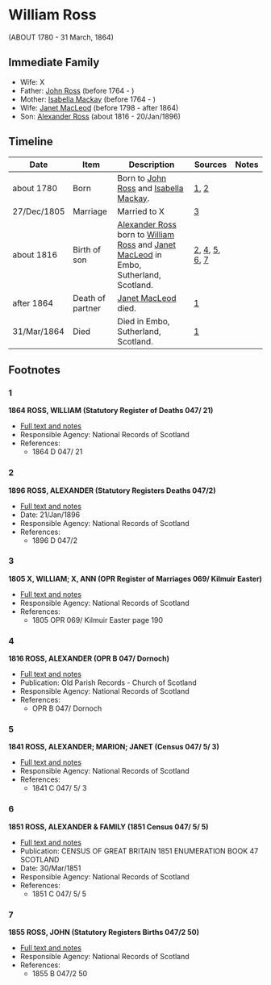﻿---
layout: person
subject_key: i39617772
permalink: /people/i39617772
---

# William Ross
(ABOUT 1780 - 31 March, 1864)

## Immediate Family

* Wife: X
* Father: [John Ross](./@76784714@-john-ross-b1764-d.md) (before 1764 - )
* Mother: [Isabella Mackay](./@16263484@-isabella-mackay-b1764-d.md) (before 1764 - )
* Wife: [Janet MacLeod](./@14483646@-janet-macleod-b1798-d1864.md) (before 1798 - after 1864)
* Son: [Alexander Ross](./@81387900@-alexander-ross-b1816-d1896-1-20.md) (about 1816 - 20/Jan/1896)

## Timeline

Date | Item | Description | Sources | Notes
---|---|---|---|---
about 1780 | Born | Born to [John Ross](./@76784714@-john-ross-b1764-d.md) and [Isabella Mackay](./@16263484@-isabella-mackay-b1764-d.md). | [1](#1), [2](#2) | 
27/Dec/1805 | Marriage | Married to X  | [3](#3) | 
about 1816 | Birth of son | [Alexander Ross](./@81387900@-alexander-ross-b1816-d1896-1-20.md) born to [William Ross](./@39617772@-william-ross-b1780-d1864-3-31.md) and [Janet MacLeod](./@14483646@-janet-macleod-b1798-d1864.md) in Embo, Sutherland, Scotland. | [2](#2), [4](#4), [5](#5), [6](#6), [7](#7) | 
after 1864 | Death of partner | [Janet MacLeod](./@14483646@-janet-macleod-b1798-d1864.md) died. | [1](#1) | 
31/Mar/1864 | Died | Died in Embo, Sutherland, Scotland. | [1](#1) | 

## Footnotes

### 1

**1864 ROSS, WILLIAM (Statutory Register of Deaths 047/ 21)**

* [Full text and notes](../sources/@7147502@-1864-ross,-william-statutory-register-of-deaths-047-21-.md)
* Responsible Agency: National Records of Scotland
* References: 
  * 1864 D 047/ 21

### 2

**1896 ROSS, ALEXANDER (Statutory Registers Deaths 047/2)**

* [Full text and notes](../sources/@70411734@-1896-ross,-alexander-statutory-registers-deaths-047-2-.md)
* Date: 21/Jan/1896
* Responsible Agency: National Records of Scotland
* References: 
  * 1896 D 047/2

### 3

**1805 X, WILLIAM; X, ANN (OPR Register of Marriages  069/ Kilmuir Easter)**

* [Full text and notes](../sources/@63462618@-1805-ross,-william;-campbell,-ann-opr-register-of-marriages-069-kilmuir-easter-.md)
* Responsible Agency: National Records of Scotland
* References: 
  * 1805 OPR 069/ Kilmuir Easter page 190

### 4

**1816 ROSS, ALEXANDER (OPR B 047/ Dornoch)**

* [Full text and notes](../sources/@40904091@-1816-ross,-alexander-opr-b-047-dornoch-.md)
* Publication: Old Parish Records - Church of Scotland
* Responsible Agency: National Records of Scotland
* References: 
  * OPR B 047/ Dornoch

### 5

**1841 ROSS, ALEXANDER; MARION; JANET (Census 047/ 5/ 3)**

* [Full text and notes](../sources/@19492840@-1841-ross,-alexander;-marion;-janet-census-047-5-3-.md)
* Responsible Agency: National Records of Scotland
* References: 
  * 1841 C 047/ 5/ 3

### 6

**1851 ROSS, ALEXANDER & FAMILY (1851 Census 047/ 5/ 5)**

* [Full text and notes](../sources/@35345962@-1851-ross,-alexander-&-family-1851-census-047-5-5-.md)
* Publication: CENSUS OF GREAT BRITAIN 1851 ENUMERATION BOOK 47 SCOTLAND
* Date: 30/Mar/1851
* Responsible Agency: National Records of Scotland
* References: 
  * 1851 C 047/ 5/ 5

### 7

**1855 ROSS, JOHN (Statutory Registers Births 047/2 50)**

* [Full text and notes](../sources/@16936882@-1855-ross,-john-statutory-registers-births-047-2-50-.md)
* Responsible Agency: National Records of Scotland
* References: 
  * 1855 B 047/2 50

